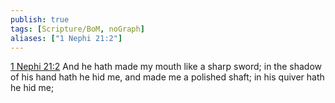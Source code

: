 ```yaml
---
publish: true
tags: [Scripture/BoM, noGraph]
aliases: ["1 Nephi 21:2"]
---
```

[1 Nephi 21:2](https://churchofjesuschrist.org/study/scriptures/bofm/1-ne/21?lang=eng&id=p2#p2) And he hath made my mouth like a sharp sword; in the shadow of his hand hath he hid me, and made me a polished shaft; in his quiver hath he hid me;
